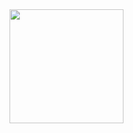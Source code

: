 <style>
    .contenedor {
        display: flex;
        justify-content: center;
    }
</style>
<div id="header" aling="center" class="contenedor">
    <img src="https://media1.giphy.com/media/k0ijJhqrUP4T2EvmJ1/giphy.gif?cid=ecf05e47qnd8c21fhuezcnq2i66n0vdqfr3lghseu7anvpmj&rid=giphy.gif&ct=g"
        width="200" />

</div>
